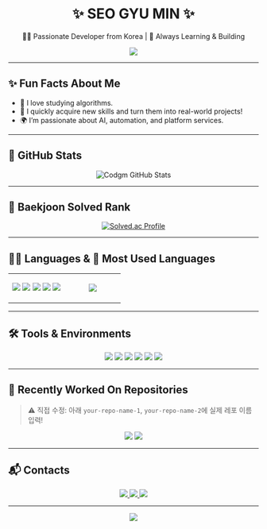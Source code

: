 <h1 align="center">✨ SEO GYU MIN ✨</h1>
<p align="center">🙋‍♂️ Passionate Developer from Korea | 🎯 Always Learning & Building</p>

<p align="center">
  <img src="https://readme-typing-svg.herokuapp.com?font=Fira+Code&size=24&pause=1000&color=1AB5FF&center=true&vCenter=true&width=435&lines=Hello!+I'm+Codgm+%F0%9F%91%8B;AI+%26+Software+Engineer;Loves+Problem+Solving+%26+Development" />
</p>

---

## ✨ Fun Facts About Me

- 🧠 I love studying algorithms.
- 🚀 I quickly acquire new skills and turn them into real-world projects!
- 🌍 I’m passionate about AI, automation, and platform services.

---

## 🚀 GitHub Stats
<p align="center">
  <img src="https://github-readme-stats.vercel.app/api?username=Codgm&show_icons=true&theme=tokyonight" alt="Codgm GitHub Stats" />
</p>

---

## 🧠 Baekjoon Solved Rank
<p align="center">
  <a href="https://solved.ac/sgm0922">
    <img src="http://mazassumnida.wtf/api/generate_badge?boj=sgm0922" alt="Solved.ac Profile" />
  </a>
</p>

---

## 🧑‍💻 Languages & 💬 Most Used Languages

<table align="center">
  <tr>
    <td align="center" width="50%">
      <p>
        <img src="https://img.shields.io/badge/C++-00599C?style=for-the-badge&logo=c%2b%2b&logoColor=white"/>
        <img src="https://img.shields.io/badge/Python-3776AB?style=for-the-badge&logo=python&logoColor=white"/>
        <img src="https://img.shields.io/badge/Kotlin-7F52FF?style=for-the-badge&logo=kotlin&logoColor=white"/>
        <img src="https://img.shields.io/badge/Java-007396?style=for-the-badge&logo=java&logoColor=white"/>
        <img src="https://img.shields.io/badge/JavaScript-F7DF1E?style=for-the-badge&logo=javascript&logoColor=black"/>
      </p>
    </td>
    <td align="center" width="50%">
      <img src="https://github-readme-stats.vercel.app/api/top-langs/?username=Codgm&layout=compact&theme=tokyonight&langs_count=6&hide=HTML,CSS&custom_title=My+Favorite+Languages" />
    </td>
  </tr>
</table>

---

## 🛠️ Tools & Environments
<p align="center">
  <img src="https://img.shields.io/badge/Git-F05032.svg?&style=for-the-badge&logo=Git&logoColor=white"/>
  <img src="https://img.shields.io/badge/VSCode-007ACC.svg?&style=for-the-badge&logo=Visual%20Studio%20Code&logoColor=white"/>
  <img src="https://img.shields.io/badge/Android%20Studio-3DDC84.svg?&style=for-the-badge&logo=Android%20Studio&logoColor=white"/>
  <img src="https://img.shields.io/badge/Eclipse-2C2255?style=for-the-badge&logo=Eclipse&logoColor=white"/>
  <img src="https://img.shields.io/badge/Ubuntu-E95420?style=for-the-badge&logo=Ubuntu&logoColor=white"/>
  <img src="https://img.shields.io/badge/VMware-607078?style=for-the-badge&logo=VMware&logoColor=white"/>
</p>

---

## 📌 Recently Worked On Repositories
> ⚠️ 직접 수정: 아래 `your-repo-name-1`, `your-repo-name-2`에 실제 레포 이름 입력!

<p align="center">
  <img src="https://github-readme-stats.vercel.app/api/pin/?username=Codgm&repo=your-repo-name-1&theme=tokyonight" />
  <img src="https://github-readme-stats.vercel.app/api/pin/?username=Codgm&repo=your-repo-name-2&theme=tokyonight" />
</p>

---

## 📬 Contacts
<p align="center">
  <a href="https://Codgm.tistory.com/">
    <img src="https://img.shields.io/badge/Tech%20Blog-black?style=for-the-badge&logo=github&logoColor=white"/>
  </a>
  <a href="mailto:sgm438@gmail.com">
    <img src="https://img.shields.io/badge/Gmail-d14836?style=for-the-badge&logo=Gmail&logoColor=white"/>
  </a>
  <a href="mailto:sgm0209@naver.com">
    <img src="https://img.shields.io/badge/Naver-03C75A?style=for-the-badge&logo=Naver&logoColor=white"/>
  </a>
</p>

---

<p align="center">
  <img src="https://capsule-render.vercel.app/api?type=waving&color=0:1E90FF,100:8A2BE2&height=100&section=footer"/>
</p>
